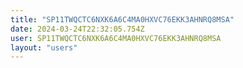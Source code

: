 ```yaml
---
title: "SP11TWQCTC6NXK6A6C4MA0HXVC76EKK3AHNRQ8MSA"
date: 2024-03-24T22:32:05.754Z
user: SP11TWQCTC6NXK6A6C4MA0HXVC76EKK3AHNRQ8MSA
layout: "users"
---
```

    